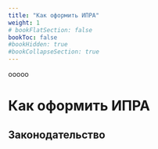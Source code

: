 ```yaml
---
title: "Как оформить ИПРА"
weight: 1
# bookFlatSection: false
bookToc: false
#bookHidden: true
#bookCollapseSection: true
---
```


ооооо


<!--more-->

# Как оформить ИПРА

## Законодательство
